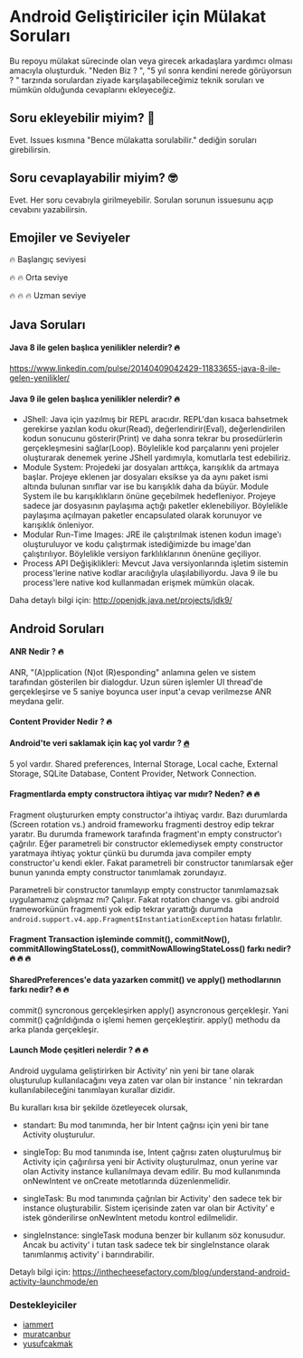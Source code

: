 # Android Geliştiriciler için Mülakat Soruları

Bu repoyu mülakat sürecinde olan veya girecek arkadaşlara yardımcı olması amacıyla oluşturduk. "Neden Biz ? ", "5 yıl sonra kendini nerede görüyorsun ? " tarzında sorulardan ziyade karşılaşabileceğimiz teknik soruları ve mümkün olduğunda cevaplarını ekleyeceğiz.

## Soru ekleyebilir miyim? 🤔
Evet. Issues kısmına "Bence mülakatta sorulabilir." dediğin soruları girebilirsin.

## Soru cevaplayabilir miyim? 🤓
Evet. Her soru cevabıyla girilmeyebilir. Sorulan sorunun issuesunu açıp cevabını yazabilirsin.

## Emojiler ve Seviyeler

:fire: Başlangıç seviyesi

:fire: :fire: Orta seviye

:fire: :fire: :fire: Uzman seviye 

## Java Soruları 

#### Java 8 ile gelen başlıca yenilikler nelerdir? :fire:
https://www.linkedin.com/pulse/20140409042429-11833655-java-8-ile-gelen-yenilikler/

#### Java 9 ile gelen başlıca yenilikler nelerdir? :fire:
* JShell: Java için yazılmış bir REPL aracıdır. REPL'dan kısaca bahsetmek gerekirse yazılan kodu okur(Read), değerlendirir(Eval), değerlendirilen kodun sonucunu gösterir(Print) ve daha sonra tekrar bu prosedürlerin gerçekleşmesini sağlar(Loop). Böylelikle kod parçalarını yeni projeler oluşturarak denemek yerine JShell yardımıyla, komutlarla test edebiliriz.
* Module System: Projedeki jar dosyaları arttıkça, karışıklık da artmaya başlar. Projeye eklenen jar dosyaları eksikse ya da aynı paket ismi altında bulunan sınıflar var ise bu karışıklık daha da büyür. Module System ile bu karışıklıkların önüne geçebilmek hedefleniyor. Projeye sadece jar dosyasının paylaşıma açtığı paketler eklenebiliyor. Böylelikle paylaşıma açılmayan paketler encapsulated olarak korunuyor ve karışıklık önleniyor.
* Modular Run-Time Images: JRE ile çalıştırılmak istenen kodun image'ı oluşturuluyor ve kodu çalıştırmak istediğimizde bu image'dan çalıştırılıyor. Böylelikle versiyon farklılıklarının önenüne geçiliyor.
* Process API Değişiklikleri: Mevcut Java versiyonlarında işletim sistemin process'lerine native kodlar aracılığıyla ulaşılabiliyordu. Java 9 ile bu process'lere native kod kullanmadan erişmek mümkün olacak.

Daha detaylı bilgi için: http://openjdk.java.net/projects/jdk9/

## Android Soruları

#### ANR Nedir ? :fire:
ANR, "(A)pplication (N)ot (R)esponding" anlamına gelen ve sistem tarafından gösterilen bir dialogdur. Uzun süren işlemler UI thread'de gerçekleşirse ve 5 saniye boyunca user input'a cevap verilmezse ANR meydana gelir.

#### Content Provider Nedir ? :fire:

#### Android'te veri saklamak için kaç yol vardır ? [:fire:](https://github.com/yusufcakmak/Android-Mulakat/issues/1)
5 yol vardır. Shared preferences, Internal Storage, Local cache, External Storage, SQLite Database, Content Provider, Network Connection.
#### Fragmentlarda empty constructora ihtiyaç var mıdır? Neden? :fire: :fire:
Fragment oluştururken empty constructor'a ihtiyaç vardır. Bazı durumlarda (Screen rotation vs.) android frameworku fragmenti destroy edip tekrar yaratır. Bu durumda framework tarafında fragment'ın empty constructor'ı çağrılır. Eğer parametreli bir constructor eklemediysek empty constructor yaratmaya ihtiyaç yoktur çünkü bu durumda java compiler empty constructor'u kendi ekler. Fakat parametreli bir constructor tanımlarsak eğer bunun yanında empty constructor tanımlamak zorundayız. 

Parametreli bir constructor tanımlayıp empty constructor tanımlamazsak uygulamamız çalışmaz mı? Çalışır. Fakat rotation change vs. gibi android frameworkünün fragmenti yok edip tekrar yarattığı durumda ```android.support.v4.app.Fragment$InstantiationException``` hatası fırlatılır.
#### Fragment Transaction işleminde commit(), commitNow(), commitAllowingStateLoss(), commitNowAllowingStateLoss() farkı nedir? :fire: :fire: :fire:

#### SharedPreferences'e data yazarken commit() ve apply() methodlarının farkı nedir? :fire: :fire:
commit() syncronous gerçekleşirken apply() asyncronous gerçekleşir. Yani commit() çağrıldığında o işlemi hemen gerçekleştirir. apply()  methodu da arka planda gerçekleşir.

#### Launch Mode çeşitleri nelerdir ? :fire: :fire:
Android uygulama geliştirirken bir Activity’ nin yeni bir tane olarak oluşturulup kullanılacağını veya zaten var olan bir instance ' nin tekrardan kullanılabileceğini tanımlayan kurallar dizidir.

Bu kuralları kısa bir şekilde özetleyecek olursak, 

* standart: Bu mod tanımında, her bir Intent çağrısı için yeni bir tane Activity oluşturulur.

* singleTop: Bu mod tanımında ise, Intent çağrısı zaten oluşturulmuş bir Activity için çağırılırsa yeni bir Activity oluşturulmaz, onun yerine var olan Activity instance kullanılmaya devam edilir. Bu mod kullanımında onNewIntent ve onCreate metotlarında düzenlenmelidir.

* singleTask: Bu mod tanımında çağrılan bir Activity' den sadece tek bir instance oluşturabilir. Sistem içerisinde zaten var olan bir Activity' e istek gönderilirse onNewIntent metodu kontrol edilmelidir.

* singleInstance: singleTask moduna benzer bir kullanım söz konusudur. Ancak bu activity' i tutan task sadece tek bir singleInstance olarak tanımlanmış activity' i barındırabilir.

Detaylı bilgi için: https://inthecheesefactory.com/blog/understand-android-activity-launchmode/en

### Destekleyiciler
* [iammert](https://github.com/iammert)
* [muratcanbur](https://github.com/muratcanbur)
* [yusufcakmak](https://github.com/yusufcakmak)
